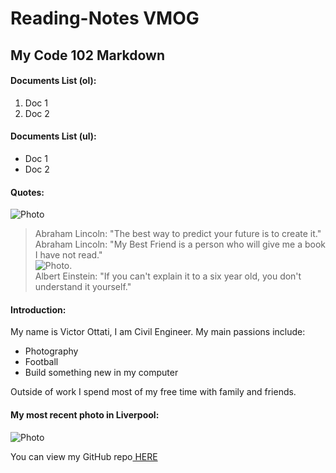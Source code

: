 # Reading-Notes VMOG
## My Code 102 Markdown

#### Documents List (ol):
1. Doc 1
2. Doc 2

#### Documents List (ul):
* Doc 1
* Doc 2

#### Quotes:
![Photo](https://res.cloudinary.com/vmog/image/upload/v1675607701/authors/rvnzjs6cvuml2dmrpcpp.jpg)
> Abraham Lincoln: "The best way to predict your future is to create it."  
> Abraham Lincoln: "My Best Friend is a person who will give me a book I have not read."  
![Photo](https://res.cloudinary.com/vmog/image/upload/v1675611723/authors/akzd0xkngjlxfsczr8wl.jpg).  
> Albert Einstein: "If you can't explain it to a six year old, you don't understand it yourself."

#### Introduction:
My name is Victor Ottati, I am Civil Engineer.
My main passions include:
- Photography
- Football
- Build something new in my computer 

Outside of work I spend most of my free time with family and friends.

#### My most recent photo in Liverpool:
![Photo](https://res.cloudinary.com/vmog/image/upload/v1675703840/photos/cjmfib5jvtq3qo8x6vne.jpg)

You can view my GitHub repo[ HERE](https://github.com/VMO2020/Reading-notes/)
